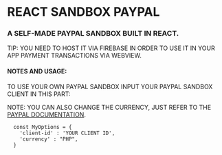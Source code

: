 # REACT SANDBOX PAYPAL

### A SELF-MADE PAYPAL SANDBOX BUILT IN REACT. 

TIP: YOU NEED TO HOST IT VIA FIREBASE IN ORDER TO USE IT IN YOUR APP PAYMENT TRANSACTIONS VIA WEBVIEW.

#### NOTES AND USAGE: 

TO USE YOUR OWN PAYPAL SANDBOX INPUT YOUR PAYPAL SANDBOX CLIENT IN THIS PART:

NOTE: YOU CAN ALSO CHANGE THE CURRENCY, JUST REFER TO THE [PAYPAL DOCUMENTATION](https://developer.paypal.com/docs/reports/reference/paypal-supported-currencies/).

```
  const MyOptions = {
    'client-id' : 'YOUR CLIENT ID',
    'currency' : "PHP",
  }
```

